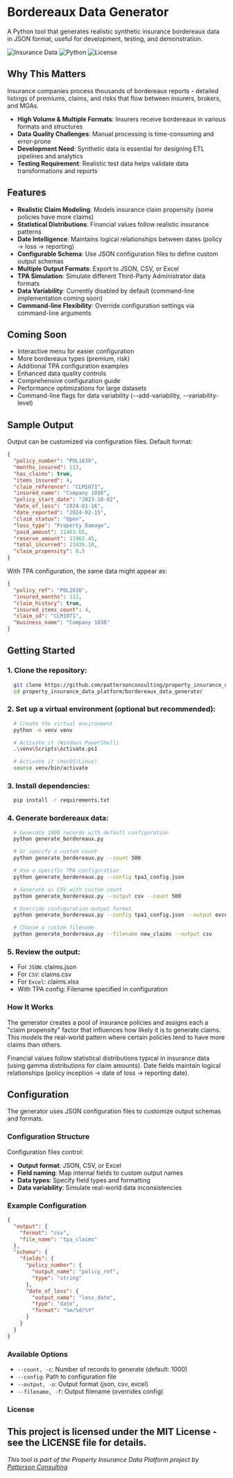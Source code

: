 # Bordereaux Data Generator

A Python tool that generates realistic synthetic insurance bordereaux data in JSON format, useful for development, testing, and demonstration.

![Insurance Data](https://img.shields.io/badge/Insurance-Data-blue)
![Python](https://img.shields.io/badge/Python-3.8+-green)
![License](https://img.shields.io/badge/License-MIT-yellow)

## Why This Matters

Insurance companies process thousands of bordereaux reports - detailed listings of premiums, claims, and risks that flow between insurers, brokers, and MGAs.

- **High Volume & Multiple Formats**: Insurers receive bordereaux in various formats and structures
- **Data Quality Challenges**: Manual processing is time-consuming and error-prone 
- **Development Need**: Synthetic data is essential for designing ETL pipelines and analytics
- **Testing Requirement**: Realistic test data helps validate data transformations and reports

## Features

- **Realistic Claim Modeling**: Models insurance claim propensity (some policies have more claims)
- **Statistical Distributions**: Financial values follow realistic insurance patterns
- **Date Intelligence**: Maintains logical relationships between dates (policy → loss → reporting)
- **Configurable Schema**: Use JSON configuration files to define custom output schemas
- **Multiple Output Formats**: Export to JSON, CSV, or Excel
- **TPA Simulation**: Simulate different Third-Party Administrator data formats
- **Data Variability**: Currently disabled by default (command-line implementation coming soon)
- **Command-line Flexibility**: Override configuration settings via command-line arguments

## Coming Soon

- Interactive menu for easier configuration
- More bordereaux types (premium, risk)
- Additional TPA configuration examples
- Enhanced data quality controls
- Comprehensive configuration guide
- Performance optimizations for large datasets
- Command-line flags for data variability (--add-variability, --variability-level)

## Sample Output

Output can be customized via configuration files. Default format:

```json
{
  "policy_number": "POL1038",
  "months_insured": 113,
  "has_claims": true,
  "items_insured": 4,
  "claim_reference": "CLM1071",
  "insured_name": "Company 1038",
  "policy_start_date": "2023-10-02",
  "date_of_loss": "2024-01-16",
  "date_reported": "2024-02-15",
  "claim_status": "Open",
  "loss_type": "Property Damage",
  "paid_amount": 11463.65,
  "reserve_amount": 11962.45,
  "total_incurred": 23426.10,
  "claim_propensity": 0.5
}
```
With TPA configuration, the same data might appear as:

```json
{
  "policy_ref": "POL1038",
  "insured_months": 113,
  "claim_history": true,
  "insured_items_count": 4,
  "claim_id": "CLM1071",
  "business_name": "Company 1038"
}
```

## Getting Started
### 1. Clone the repository:
```bash
  git clone https://github.com/pattersonconsulting/property_insurance_data_platform.git
  cd property_insurance_data_platform/bordereaux_data_generator
```

### 2. Set up a virtual environment (optional but recommended):
```bash
  # Create the virtual environment
  python -m venv venv

  # Activate it (Windows PowerShell)
  .\venv\Scripts\Activate.ps1

  # Activate it (macOS/Linux)
  source venv/bin/activate
```

### 3. Install dependencies:
```bash
  pip install -r requirements.txt
```

### 4. Generate bordereaux data:
```bash
  # Generate 1000 records with default configuration
  python generate_bordereaux.py

  # Or specify a custom count
  python generate_bordereaux.py --count 500

  # Use a specific TPA configuration
  python generate_bordereaux.py --config tpa1_config.json

  # Generate as CSV with custom count
  python generate_bordereaux.py --output csv --count 500

  # Override configuration output format
  python generate_bordereaux.py --config tpa1_config.json --output excel

  # Choose a custom filename
  python generate_bordereaux.py --filename new_claims --output csv
```

### 5. Review the output: 
* For `JSON`: claims.json
* For `CSV`: claims.csv
* For `Excel`: claims.xlsx
* With TPA config: Filename specified in configuration

### How It Works
The generator creates a pool of insurance policies and assigns each a "claim propensity" factor that influences how likely it is to generate claims. This models the real-world pattern where certain policies tend to have more claims than others.

Financial values follow statistical distributions typical in insurance data (using gamma distributions for claim amounts). Date fields maintain logical relationships (policy inception → date of loss → reporting date).

## Configuration

The generator uses JSON configuration files to customize output schemas and formats.

### Configuration Structure

Configuration files control:
- **Output format**: JSON, CSV, or Excel
- **Field naming**: Map internal fields to custom output names  
- **Data types**: Specify field types and formatting
- **Data variability**: Simulate real-world data inconsistencies

### Example Configuration

```json
{
  "output": {
    "format": "csv",
    "file_name": "tpa_claims"
  },
  "schema": {
    "fields": {
      "policy_number": {
        "output_name": "policy_ref",
        "type": "string"
      },
      "date_of_loss": {
        "output_name": "loss_date",
        "type": "date",
        "format": "%m/%d/%Y"
      }
    }
  }
}
```

### Available Options
* `--count, -c`: Number of records to generate (default: 1000)
* `--config`: Path to configuration file
* `--output, -o`: Output format (json, csv, excel)
* `--filename, -f`: Output filename (overrides config)



### License
This project is licensed under the MIT License - see the LICENSE file for details.
 ---
*This tool is part of the Property Insurance Data Platform project by [Patterson Consulting](https://github.com/pattersonconsulting)*

